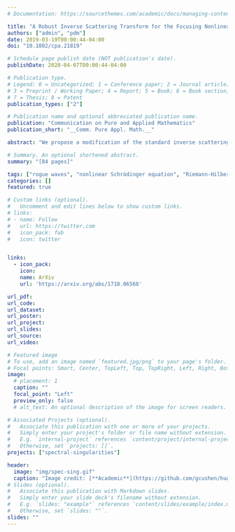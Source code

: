 ```yaml
---
# Documentation: https://sourcethemes.com/academic/docs/managing-content/

title: "A Robust Inverse Scattering Transform for the Focusing Nonlinear Schrödinger Equation"
authors: ["admin", "pdm"]
date: 2019-03-19T00:00:44-04:00
doi: "10.1002/cpa.21819"

# Schedule page publish date (NOT publication's date).
publishDate: 2020-04-07T00:00:44-04:00

# Publication type.
# Legend: 0 = Uncategorized; 1 = Conference paper; 2 = Journal article;
# 3 = Preprint / Working Paper; 4 = Report; 5 = Book; 6 = Book section;
# 7 = Thesis; 8 = Patent
publication_types: ["2"]

# Publication name and optional abbreviated publication name.
publication: "Communication on Pure and Applied Mathematics"
publication_short: "__Comm. Pure Appl. Math.__"

abstract: "We propose a modification of the standard inverse scattering transform for the focusing nonlinear Schrödinger equation (also other equations by natural generalization) formulated with nonzero boundary conditions at infinity. The purpose is to deal with arbitrary‐order poles and potentially severe spectral singularities in a simple and unified way. As an application, we use the modified transform to place the Peregrine solution and related higher‐order 'rogue wave' solutions in an inverse‐scattering context for the first time. This allows one to directly study properties of these solutions such as their dynamical or structural stability, or their asymptotic behavior in the limit of high order. The modified transform method also allows rogue waves to be generated on top of other structures by elementary Darboux transformations rather than the generalized Darboux transformations in the literature or other related limit processes."

# Summary. An optional shortened abstract.
summary: "[84 pages]"

tags: ["rogue waves", "nonlinear Schrödinger equation", "Riemann-Hilbert problems", "spectral singularities", "inverse-scattering transform"]
categories: []
featured: true

# Custom links (optional).
#   Uncomment and edit lines below to show custom links.
# links:
# - name: Follow
#   url: https://twitter.com
#   icon_pack: fab
#   icon: twitter


links:
  - icon_pack:
    icon:
    name: ArXiv
    url: 'https://arxiv.org/abs/1710.06568'

url_pdf:
url_code:
url_dataset:
url_poster:
url_project:
url_slides:
url_source:
url_video:

# Featured image
# To use, add an image named `featured.jpg/png` to your page's folder.
# Focal points: Smart, Center, TopLeft, Top, TopRight, Left, Right, BottomLeft, Bottom, BottomRight.
image:
  # placement: 1
  caption: ""
  focal_point: "Left"
  preview_only: false
  # alt_text: An optional description of the image for screen readers.

# Associated Projects (optional).
#   Associate this publication with one or more of your projects.
#   Simply enter your project's folder or file name without extension.
#   E.g. `internal-project` references `content/project/internal-project/index.md`.
#   Otherwise, set `projects: []`.
projects: ["spectral-singularities"]

header:
  image: "img/spec-sing.gif"
  caption: "Image credit: [**Academic**](https://github.com/gcushen/hugo-academic/)"
# Slides (optional).
#   Associate this publication with Markdown slides.
#   Simply enter your slide deck's filename without extension.
#   E.g. `slides: "example"` references `content/slides/example/index.md`.
#   Otherwise, set `slides: ""`.
slides: ""
---
```

